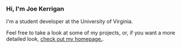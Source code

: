 ### Hi, I'm Joe Kerrigan
I'm a student developer at the University of Virginia.

Feel free to take a look at some of my projects, or, if you want a more detailed look, [check out my homepage.](https://joek13.github.io/).
